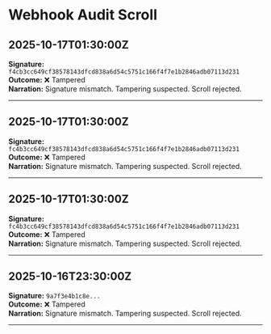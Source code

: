 # Webhook Audit Scroll

## 2025-10-17T01:30:00Z
**Signature:** `f4cb3cc649cf38578143dfcd838a6d54c5751c166f4f7e1b2846adb07113d231`  
**Outcome:** ❌ Tampered  
**Narration:** Signature mismatch. Tampering suspected. Scroll rejected.

---

## 2025-10-17T01:30:00Z
**Signature:** `fc4b3cc649cf38578143dfcd838a6d54c5751c166f4f7e1b2846adb07113d231`  
**Outcome:** ❌ Tampered  
**Narration:** Signature mismatch. Tampering suspected. Scroll rejected.

---

## 2025-10-17T01:30:00Z
**Signature:** `fc4b3cc649cf38578143dfcd838a6d54c5751c166f4f7e1b2846adb07113d231`  
**Outcome:** ❌ Tampered  
**Narration:** Signature mismatch. Tampering suspected. Scroll rejected.

---

## 2025-10-16T23:30:00Z
**Signature:** `9a7f3e4b1c8e...`  
**Outcome:** ❌ Tampered  
**Narration:** Signature mismatch. Tampering suspected. Scroll rejected.

---
